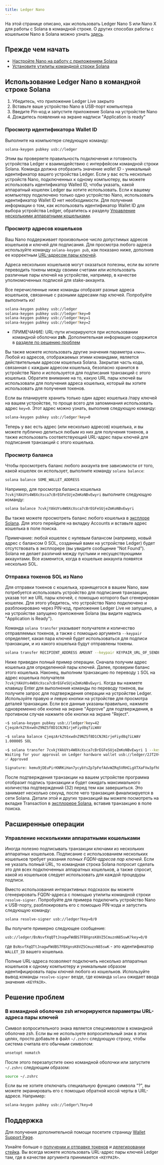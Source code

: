 ```yaml
---
title: Ledger Nano
---
```


На этой странице описано, как использовать Ledger Nano S или Nano X для работы с Solana в командной строке. О других способах работы с кошельком Nano в Solana можно узнать [здесь](../ledger-live.md#interact-with-the-solana-network).

## Прежде чем начать

- [Настройте Nano на работу с приложением Solana](../ledger-live.md)
- [Установите утилиты командной строки Solana](../../cli/install-solana-cli-tools.md)

## Использование Ledger Nano в командной строке Solana

1. Убедитесь, что приложение Ledger Live закрыто
2. Вставьте ваше устройство Nano в USB-порт компьютера
3. Введите Pin-код и запустите приложение Solana на устройстве Nano
4. Дождитесь появления на экране надписи "Application is ready"

### Просмотр идентификатора Wallet ID

Выполните на компьютере следующую команду:

```bash
solana-keygen pubkey usb://ledger
```

Этим вы проверяете правильность подключения и готовность устройства Ledger к взаимодействию с интерфейсом командной строки Solana. Команда должна отобразить значение _wallet ID_ - уникальный идентификатор вашего устройства Ledger. Если у вас есть несколько устройств Nano, подключенных к одному компьютеру, вы можете использовать идентификатор Walled ID, чтобы указать, какой аппаратный кошелек Ledger вы хотите использовать. Если к вашему компьютеру подключено только одно устройство Nano, использовать идентификатор Wallet ID нет необходимости. Для получения информации о том, как использовать идентификатор Wallet ID для выбора устройства Ledger, обратитесь к разделу [Управление несколькими аппаратными кошельками](#manage-multiple-hardware-wallets).

### Просмотр адресов кошельков

Ваш Nano поддерживает произвольное число допустимых адресов кошельков и ключей для подписания. Для просмотра любого адреса используйте команду `solana-keygen pub`, как показано ниже, дополнив ее корректным [URL-адресом пары ключей](../hardware-wallets.md#specify-a-keypair-url).

Адреса нескольких кошельков могут оказаться полезны, если вы хотите переводить токены между своими счетами или использовать различные пары ключей на устройстве, например, в качестве уполномоченных подписей для stake-аккаунта.

Все перечисленные ниже команды отобразят разные адреса кошельков, связанные с разными адресами пар ключей. Попробуйте выполнить их!

```bash
solana-keygen pubkey usb://ledger
solana-keygen pubkey usb://ledger?key=0
solana-keygen pubkey usb://ledger?key=1
solana-keygen pubkey usb://ledger?key=2
```

- ПРИМЕЧАНИЕ: URL-пути игнорируются при использовании командной оболочки **zsh**. Дополнительная информация содержится в [разделе по решению проблем](#troubleshooting)

Вы также можете использовать другие значения параметра `ключ=`. Любой из адресов, отображаемых этими командами, является действительным адресом кошелька Solana. Закрытая часть кода, связанная с каждым адресом кошелька, безопасно хранится в устройстве Nano и используется для подписания транзакций с этого кошелька. Обратите внимание на то, какую URL пары ключей вы использовали для получения адреса кошелька, который вы хотите использовать для получения токенов.

Если вы планируете хранить только один адрес кошелька /пару ключей на вашем устройстве, то проще всего для запоминания использовать адрес `key=0`. Этот адрес можно узнать, выполнив следующую команду:

```bash
solana-keygen pubkey usb://ledger?key=0
```

Теперь у вас есть адрес (или несколько адресов) кошелька, и вы можете публично делиться любым из них для получения токенов, а также использовать соответствующий URL-адрес пары ключей для подписания транзакций с этого кошелька.

### Просмотр баланса

Чтобы просмотреть баланс любого аккаунта вне зависимости от того, какой кошелек он использует, выполните команду `solana balance`:

```bash
solana balance SOME_WALLET_ADDRESS
```

Например, для просмотра баланса кошелька `7cvkjYAkUYs4W8XcXsca7cBrEGFeSUjeZmKoNBvEwyri` выполните следующую команду:

```bash
solana balance 7cvkjYAkUYs4W8XcXsca7cBrEGFeSUjeZmKoNBvEwyri
```

Вы также можете просмотреть баланс любого кошелька в [эксплоре Solana](https://explorer.solana.com/accounts). Для этого перейдите на вкладку Accounts и вставьте адрес кошелька в поле поиска.

Примечание: любой кошелек с нулевым балансом (например, новый адрес с балансом 0 SOL, созданный вами на устройстве Ledger) будет отсутствовать в эксплорере (вы увидите сообщение "Not Found"). Solana не делает различий между пустыми и несуществующими аккаунтами. Все изменится, когда в кошельке аккаунта появятся несколько SOL.

### Отправка токенов SOL из Nano

Для отправки токенов с кошелька, хранящегося в вашем Nano, вам потребуется использовать устройство для подписания транзакции, указав тот же URL пары ключей, с помощью которого был сгенерирован кошелек. Для этого убедитесь, что устройство Nano подключено и разблокировано через PIN-код, приложение Ledger Live не запущено, а на устройстве запущено приложение Solana (вы видите надпись "Application is Ready").

Команда `solana transfer` указывает получателя и количество отправляемых токенов, а также с помощью аргумента `--keypair` определяет, какая пара ключей будет использоваться для подписи транзакции, и из какого кошелька будут отправлены токены.

```bash
solana transfer RECIPIENT_ADDRESS AMOUNT --keypair KEYPAIR_URL_OF_SENDER
```

Ниже приведен полный пример операции. Сначала получим адрес кошелька для определенной пары ключей. Далее, проверим баланс этого кошелька. Наконец, выполним транзакцию по переводу `1` SOL на адрес кошелька получателя `7cvkjYAkUYs4W8XcXsca7cBrEGFeSUjeZmKoNBvEwyri`. Когда вы нажмете клавишу Enter для выполнения команды по переводу токенов, вы получите запрос для подтверждения операции на устройстве Ledger. Используйте правую и левую кнопки на устройстве для просмотра деталей транзакции. Если все данные указаны правильно, нажмите одновременно обе кнопке на экране "Approve" для подтверждения, в противном случае нажмите обе кнопки на экране "Reject".

```bash
~$ solana-keygen pubkey usb://ledger?key=42
CjeqzArkZt6xwdnZ9NZSf8D1CNJN1rjeFiyd8q7iLWAV

~$ solana balance CjeqzArkZt6xwdnZ9NZSf8D1CNJN1rjeFiyd8q7iLWAV
1.000005 SOL

~$ solana transfer 7cvkjYAkUYs4W8XcXsca7cBrEGFeSUjeZmKoNBvEwyri 1 --keypair usb://ledger?key=42
Waiting for your approval on Ledger hardware wallet usb://ledger/2JT2Xvy6T8hSmT8g6WdeDbHUgoeGdj6bE2VueCZUJmyN
✅ Approved

Signature: kemu9jDEuPirKNRKiHan7ycybYsZp7pFefAdvWZRq5VRHCLgXTXaFVw3pfh87MQcWX4kQY4TjSBmESrwMApom1V
```

После подтверждения транзакции на вашем устройстве программа отобразит подпись транзакции и будет ожидать максимального количества подтверждений (32) перед тем как завершиться. Это занимает несколько секунд, после чего транзакция финализируется в сети Solana. Детали этой и других транзакций вы можете посмотреть на вкладке Transaction в [эксплорере Solana](https://explorer.solana.com/transactions), вставив транзакцию в поле поиска.

## Расширенные операции

### Управление несколькими аппаратными кошельками

Иногда полезно подписывать транзакции ключами из нескольких аппаратных кошельков. Подписание с использованием нескольких кошельков требует указания _полных FQDN-адресов пар ключей_. Если не указать полный URL, то командная строка Solana попросит сделать это для всех подключенных аппаратных кошельков, а также спросит, какой из кошельков следует использовать для каждой процедуры подписи.

Вместо использования интерактивных подсказок вы можете сгенерировать FQDN-адреса с помощью утилиты командной строки `resolve-signer`. Попробуйте для примера подключить устройство Nano к USB-порту, разблокировать его с помощью PIN-кода и запустить следующую команду:

```text
solana resolve-signer usb://ledger?key=0/0
```

Вы получите примерно следующее сообщение:

```text
usb://ledger/BsNsvfXqQTtJnagwFWdBS7FBXgnsK8VZ5CmuznN85swK?key=0/0
```

где `BsNsvfXqQTtJnagwFWdBS7FBXgnsK8VZ5CmuznN85swK` - это идентификатор `WALLET_ID` вашего кошелька.

Полные URL-адреса позволяют подключить несколько аппаратных кошельков к одному компьютеру и уникальным образом идентифицировать пары ключей любого из кошельков. Используйте вывод команды `resolve-signer` везде, где команда `solana` ожидает ввода значения `<KEYPAIR>`.

## Решение проблем

### В командной оболочке zsh игнорируются параметры URL-адреса пары ключей

Символ вопросительного знака является спецсимволом в командной оболочке zsh. Если вы не используете вопросительный знак в этих целях, просто добавьте в файл `~/.zshrc` следующую строку, чтобы система считала его обычным символом:

```bash
unsetopt nomatch
```

После этого перезапустите окно командной оболочки или запустите `~/.zshrc` следующим образом:

```bash
source ~/.zshrc
```

Если вы не хотите отключать специальную функцию символа "?", вы можете экранировать его с помощью обратной косой черты в URL-адресе. Например:

```bash
solana-keygen pubkey usb://ledger\?key=0
```

## Поддержка

Для получения дополнительной помощи посетите страницу [Wallet Support Page](../support.md).

Узнайте больше о [получении и отправке токенов](../../cli/transfer-tokens.md) и [делегировании стейка](../../cli/delegate-stake.md). Вы всегда можете использовать URL-адрес пары ключей Ledger там, где в качестве аргумента принимается `<KEYPAIR>`.
